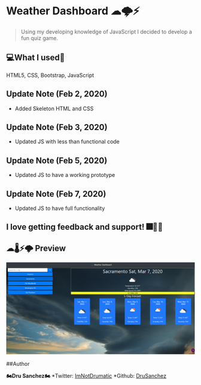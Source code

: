 # Weather Dashboard ☁🌩⚡

>Using my developing knowledge of JavaScript I decided to develop a fun quiz game.

## 💻What I used💽
HTML5, CSS, Bootstrap, JavaScript

## Update Note (Feb 2, 2020)
- Added Skeleton HTML and CSS

## Update Note (Feb 3, 2020)
- Updated JS with less than functional code

## Update Note (Feb 5, 2020)
- Updated JS to have a working prototype

## Update Note (Feb 7, 2020)
- Updated JS to have full functionality



## I love getting feedback and support! 🎆🎇🎈


## ☁🌡⚡🌩 Preview

![Image of Preview](/assets/images/preview.png)



##Author

**🏍Dru Sanchez🏍**
*Twitter: [ImNotDrumatic](https://twitter.com/ImNotDrumatic)
*Github:  [DruSanchez](https://github.com/Drubaloo)
